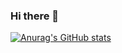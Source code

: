 ### Hi there 👋

[![Anurag's GitHub stats](https://github-readme-stats.vercel.app/api?username=andlicon&show_icons=true&theme=tokyonight&bg_color=00000000)](https://github.com/andlicon/github-readme-stats)

<!--
**andlicon/andlicon** is a ✨ _special_ ✨ repository because its `README.md` (this file) appears on your GitHub profile.

Here are some ideas to get you started:

- 🔭 I’m currently working on ...
- 🌱 I’m currently learning ...
- 👯 I’m looking to collaborate on ...
- 🤔 I’m looking for help with ...
- 💬 Ask me about ...
- 📫 How to reach me: ...
- 😄 Pronouns: ...
- ⚡ Fun fact: ...
-->
